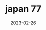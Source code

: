 ---
weight: 77
images: 
- /images/Japan/DSCF9531.jpg
title: japan 77
date: 2023-02-26
tags:
- japan
---